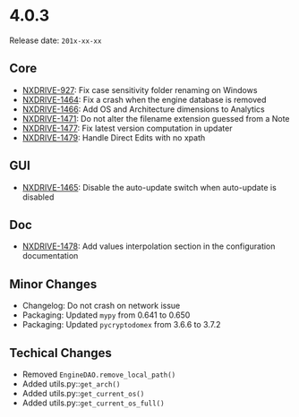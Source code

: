 # 4.0.3

Release date: `201x-xx-xx`

## Core

- [NXDRIVE-927](https://jira.nuxeo.com/browse/NXDRIVE-927): Fix case sensitivity folder renaming on Windows
- [NXDRIVE-1464](https://jira.nuxeo.com/browse/NXDRIVE-1464): Fix a crash when the engine database is removed
- [NXDRIVE-1466](https://jira.nuxeo.com/browse/NXDRIVE-1466): Add OS and Architecture dimensions to Analytics
- [NXDRIVE-1471](https://jira.nuxeo.com/browse/NXDRIVE-1471): Do not alter the filename extension guessed from a Note
- [NXDRIVE-1477](https://jira.nuxeo.com/browse/NXDRIVE-1477): Fix latest version computation in updater
- [NXDRIVE-1479](https://jira.nuxeo.com/browse/NXDRIVE-1479): Handle Direct Edits with no xpath

## GUI

- [NXDRIVE-1465](https://jira.nuxeo.com/browse/NXDRIVE-1465): Disable the auto-update switch when auto-update is disabled

## Doc

- [NXDRIVE-1478](https://jira.nuxeo.com/browse/NXDRIVE-1478): Add values interpolation section in the configuration documentation

## Minor Changes

- Changelog: Do not crash on network issue
- Packaging: Updated `mypy` from 0.641 to 0.650
- Packaging: Updated `pycryptodomex` from 3.6.6 to 3.7.2

## Techical Changes

- Removed `EngineDAO.remove_local_path()`
- Added utils.py::`get_arch()`
- Added utils.py::`get_current_os()`
- Added utils.py::`get_current_os_full()`

